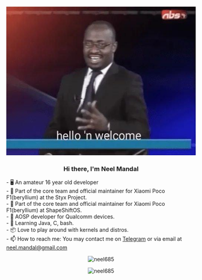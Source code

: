 <p align="center"><img src="https://github.com/neel685/neel685/blob/main/hello_n_welcome.jpg" alt="Hello 'N Welcome" /><br>
<h3 align="center"> Hi there, I'm Neel Mandal </h3>
- 🖥️ An amateur 16 year old developer <br>
- 🤖 Part of the core team and official maintainer for Xiaomi Poco F1(beryllium) at the Styx Project. <br>
- 🤖 Part of the core team and official maintainer for Xiaomi Poco F1(beryllium) at ShapeShiftOS. <br>
- 📱 AOSP developer for Qualcomm devices.<br>
- 🐍 Learning Java, C, bash. <br>
- 📦 Love to play around with kernels and distros.<br>
- 📫 How to reach me: You may contact me on <a href="https://t.me/dominicburrito">Telegram</a> or via email at <a href="mailto:neel.mandal@gmail.com">neel.mandal@gmail.com</a><br>
<p align="center"><img src="https://komarev.com/ghpvc/?username=neel685&style=flat-square" alt="neel685" /><br>
<p align="center"><img src="https://github-readme-stats.vercel.app/api?username=neel685&show_icons=true&count_private=true&title_color=ff5555&icon_color=88c0d0&bg_color=151515&text_color=d8dee9" alt="neel685" /> 
